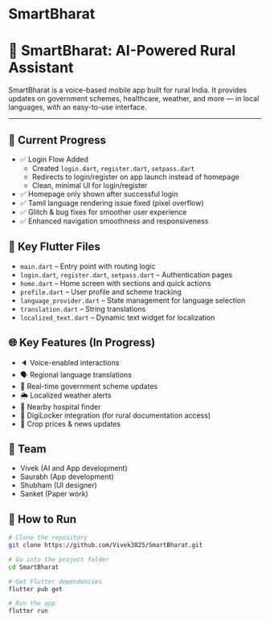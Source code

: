 # SmartBharat

# 🚜 SmartBharat: AI-Powered Rural Assistant

SmartBharat is a voice-based mobile app built for rural India. It provides updates on government schemes, healthcare, weather, and more — in local languages, with an easy-to-use interface.

---

## 📌 Current Progress

- ✅ Login Flow Added
  - Created `login.dart`, `register.dart`, `setpass.dart`
  - Redirects to login/register on app launch instead of homepage
  - Clean, minimal UI for login/register
- ✅ Homepage only shown after successful login
- ✅ Tamil language rendering issue fixed (pixel overflow)
- ✅ Glitch & bug fixes for smoother user experience
- ✅ Enhanced navigation smoothness and responsiveness


## 📁 Key Flutter Files

- `main.dart` – Entry point with routing logic
- `login.dart`, `register.dart`, `setpass.dart` – Authentication pages
- `home.dart` – Home screen with sections and quick actions
- `profile.dart` – User profile and scheme tracking
- `language_provider.dart` – State management for language selection
- `translation.dart` – String translations
- `localized_text.dart` – Dynamic text widget for localization



## 🌐 Key Features (In Progress)

- 🔈 Voice-enabled interactions
- 🗣️ Regional language translations
- 📲 Real-time government scheme updates
- 🌦️ Localized weather alerts
- 🏥 Nearby hospital finder
- 🧾 DigiLocker integration (for rural documentation access)
- 📰 Crop prices & news updates


## 👥 Team

- Vivek (AI and App development)
- Saurabh (App development)
- Shubham (UI designer)
- Sanket (Paper work)


## 📂 How to Run

```bash
# Clone the repository
git clone https://github.com/Vivek3825/SmartBharat.git

# Go into the project folder
cd SmartBharat

# Get Flutter dependencies
flutter pub get

# Run the app
flutter run
